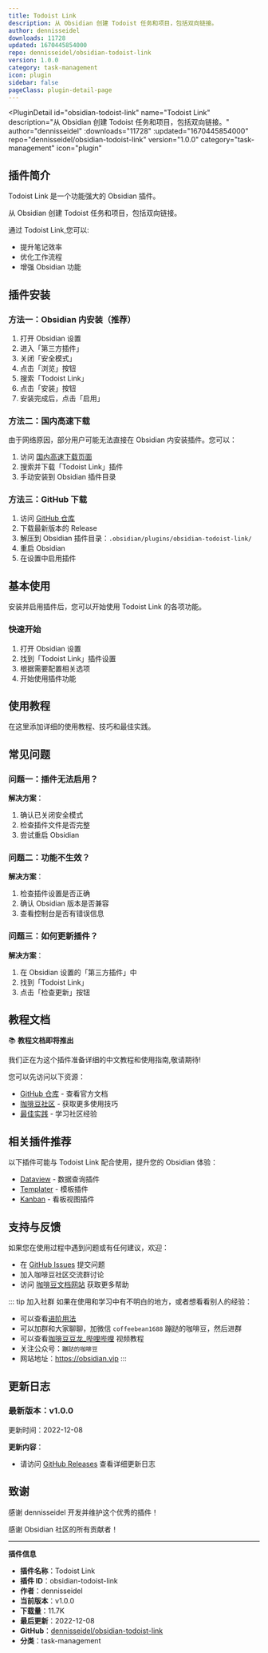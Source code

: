 ```yaml
---
title: Todoist Link
description: 从 Obsidian 创建 Todoist 任务和项目，包括双向链接。
author: dennisseidel
downloads: 11728
updated: 1670445854000
repo: dennisseidel/obsidian-todoist-link
version: 1.0.0
category: task-management
icon: plugin
sidebar: false
pageClass: plugin-detail-page
---
```


<PluginDetail
  id="obsidian-todoist-link"
  name="Todoist Link"
  description="从 Obsidian 创建 Todoist 任务和项目，包括双向链接。"
  author="dennisseidel"
  :downloads="11728"
  :updated="1670445854000"
  repo="dennisseidel/obsidian-todoist-link"
  version="1.0.0"
  category="task-management"
  icon="plugin"
>

<!-- AUTO_GENERATED_START -->
## 插件简介

Todoist Link 是一个功能强大的 Obsidian 插件。

从 Obsidian 创建 Todoist 任务和项目，包括双向链接。

通过 Todoist Link,您可以:

- 提升笔记效率
- 优化工作流程
- 增强 Obsidian 功能

<!-- AUTO_GENERATED_END -->

<!-- AUTO_GENERATED_START -->
## 插件安装

### 方法一：Obsidian 内安装（推荐）

1. 打开 Obsidian 设置
2. 进入「第三方插件」
3. 关闭「安全模式」
4. 点击「浏览」按钮
5. 搜索「Todoist Link」
6. 点击「安装」按钮
7. 安装完成后，点击「启用」

### 方法二：国内高速下载

由于网络原因，部分用户可能无法直接在 Obsidian 内安装插件。您可以：

1. 访问 [国内高速下载页面](/zh/documentation/obsidian-plugins-download.html)
2. 搜索并下载「Todoist Link」插件
3. 手动安装到 Obsidian 插件目录

### 方法三：GitHub 下载

1. 访问 [GitHub 仓库](https://github.com/dennisseidel/obsidian-todoist-link)
2. 下载最新版本的 Release
3. 解压到 Obsidian 插件目录：`.obsidian/plugins/obsidian-todoist-link/`
4. 重启 Obsidian
5. 在设置中启用插件

## 基本使用

安装并启用插件后，您可以开始使用 Todoist Link 的各项功能。

### 快速开始

1. 打开 Obsidian 设置
2. 找到「Todoist Link」插件设置
3. 根据需要配置相关选项
4. 开始使用插件功能

<!-- AUTO_GENERATED_END -->

<!-- CUSTOM_CONTENT_START:tutorial -->
## 使用教程

在这里添加详细的使用教程、技巧和最佳实践。

<!-- CUSTOM_CONTENT_END:tutorial -->

<!-- SHARED_CONTENT_START -->
## 常见问题

### 问题一：插件无法启用？

**解决方案**：
1. 确认已关闭安全模式
2. 检查插件文件是否完整
3. 尝试重启 Obsidian

### 问题二：功能不生效？

**解决方案**：
1. 检查插件设置是否正确
2. 确认 Obsidian 版本是否兼容
3. 查看控制台是否有错误信息

### 问题三：如何更新插件？

**解决方案**：
1. 在 Obsidian 设置的「第三方插件」中
2. 找到「Todoist Link」
3. 点击「检查更新」按钮

## 教程文档

📚 **教程文档即将推出**

我们正在为这个插件准备详细的中文教程和使用指南,敬请期待!

您可以先访问以下资源：
- [GitHub 仓库](https://github.com/dennisseidel/obsidian-todoist-link) - 查看官方文档
- [咖啡豆社区](/zh/bases/) - 获取更多使用技巧
- [最佳实践](/zh/best-practices/) - 学习社区经验

## 相关插件推荐

以下插件可能与 Todoist Link 配合使用，提升您的 Obsidian 体验：

- [Dataview](/zh/plugins/dataview.html) - 数据查询插件
- [Templater](/zh/plugins/templater-obsidian.html) - 模板插件
- [Kanban](/zh/plugins/obsidian-kanban.html) - 看板视图插件

## 支持与反馈

如果您在使用过程中遇到问题或有任何建议，欢迎：

- 在 [GitHub Issues](https://github.com/dennisseidel/obsidian-todoist-link/issues) 提交问题
- 加入咖啡豆社区交流群讨论
- 访问 [咖啡豆文档网站](https://obsidian.vip) 获取更多帮助

::: tip 加入社群
如果在使用和学习中有不明白的地方，或者想看看别人的经验：
- 可以查看[进阶用法](/zh/advanced)
- 可以加群和大家聊聊，加微信 `coffeebean1688` 蹦跶的咖啡豆，然后进群
- 可以查看[咖啡豆豆龙_哔哩哔哩](https://space.bilibili.com/618777356) 视频教程
- 关注公众号：`蹦跶的咖啡豆`
- 网站地址：https://obsidian.vip
:::
<!-- SHARED_CONTENT_END -->

<!-- AUTO_GENERATED_START -->
## 更新日志

### 最新版本：v1.0.0

更新时间：2022-12-08

**更新内容**：
- 请访问 [GitHub Releases](https://github.com/dennisseidel/obsidian-todoist-link/releases) 查看详细更新日志

## 致谢

感谢 dennisseidel 开发并维护这个优秀的插件！

感谢 Obsidian 社区的所有贡献者！

---

**插件信息**
- **插件名称**：Todoist Link
- **插件 ID**：obsidian-todoist-link
- **作者**：dennisseidel
- **当前版本**：v1.0.0
- **下载量**：11.7K
- **最后更新**：2022-12-08
- **GitHub**：[dennisseidel/obsidian-todoist-link](https://github.com/dennisseidel/obsidian-todoist-link)
- **分类**：task-management
<!-- AUTO_GENERATED_END -->

</PluginDetail>

